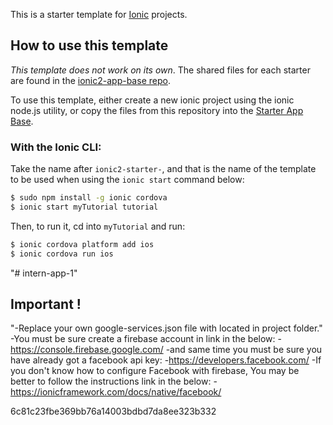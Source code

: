 This is a starter template for [Ionic](http://ionicframework.com/docs/) projects.

## How to use this template

*This template does not work on its own*. The shared files for each starter are found in the [ionic2-app-base repo](https://github.com/ionic-team/ionic2-app-base).

To use this template, either create a new ionic project using the ionic node.js utility, or copy the files from this repository into the [Starter App Base](https://github.com/ionic-team/ionic2-app-base).

### With the Ionic CLI:

Take the name after `ionic2-starter-`, and that is the name of the template to be used when using the `ionic start` command below:

```bash
$ sudo npm install -g ionic cordova
$ ionic start myTutorial tutorial
```

Then, to run it, cd into `myTutorial` and run:

```bash
$ ionic cordova platform add ios
$ ionic cordova run ios
```



"# intern-app-1"

## Important !

"-Replace your own google-services.json file with located in project folder."
-You must be sure create a firebase account in link in the below:
-https://console.firebase.google.com/
-and same time you must be sure you have already got a facebook api key:
-https://developers.facebook.com/
-If you don't know how to configure Facebook with firebase, You may be better to follow the instructions link in the below:
-https://ionicframework.com/docs/native/facebook/


 6c81c23fbe369bb76a14003bdbd7da8ee323b332
